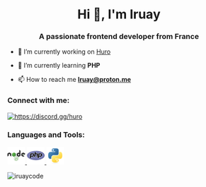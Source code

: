 <h1 align="center">Hi 👋, I'm Iruay</h1>
<h3 align="center">A passionate frontend developer from France</h3>

- 🔭 I’m currently working on [Huro](https://discord.gg/huro)

- 🌱 I’m currently learning **PHP**

- 📫 How to reach me **Iruay@proton.me**

<h3 align="left">Connect with me:</h3>
<p align="left">
<a href="https://discord.gg/https://discord.gg/huro" target="blank"><img align="center" src="https://raw.githubusercontent.com/rahuldkjain/github-profile-readme-generator/master/src/images/icons/Social/discord.svg" alt="https://discord.gg/huro" height="30" width="40" /></a>
</p>

<h3 align="left">Languages and Tools:</h3>
<p align="left"> <a href="https://nodejs.org" target="_blank" rel="noreferrer"> <img src="https://raw.githubusercontent.com/devicons/devicon/master/icons/nodejs/nodejs-original-wordmark.svg" alt="nodejs" width="40" height="40"/> </a> <a href="https://www.php.net" target="_blank" rel="noreferrer"> <img src="https://raw.githubusercontent.com/devicons/devicon/master/icons/php/php-original.svg" alt="php" width="40" height="40"/> </a> <a href="https://www.python.org" target="_blank" rel="noreferrer"> <img src="https://raw.githubusercontent.com/devicons/devicon/master/icons/python/python-original.svg" alt="python" width="40" height="40"/> </a> </p>

<p><img align="center" src="https://github-readme-stats.vercel.app/api/top-langs?username=iruaycode&show_icons=true&locale=en&layout=compact" alt="iruaycode" /></p>
